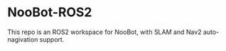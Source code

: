 # NooBot-ROS2

This repo is an ROS2 workspace for NooBot, with SLAM and Nav2 auto-nagivation support.
